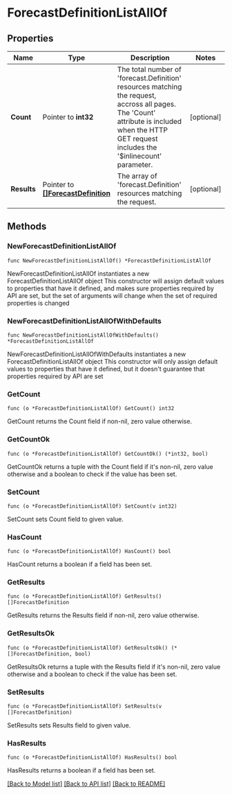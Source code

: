 # ForecastDefinitionListAllOf

## Properties

Name | Type | Description | Notes
------------ | ------------- | ------------- | -------------
**Count** | Pointer to **int32** | The total number of &#39;forecast.Definition&#39; resources matching the request, accross all pages. The &#39;Count&#39; attribute is included when the HTTP GET request includes the &#39;$inlinecount&#39; parameter. | [optional] 
**Results** | Pointer to [**[]ForecastDefinition**](forecast.Definition.md) | The array of &#39;forecast.Definition&#39; resources matching the request. | [optional] 

## Methods

### NewForecastDefinitionListAllOf

`func NewForecastDefinitionListAllOf() *ForecastDefinitionListAllOf`

NewForecastDefinitionListAllOf instantiates a new ForecastDefinitionListAllOf object
This constructor will assign default values to properties that have it defined,
and makes sure properties required by API are set, but the set of arguments
will change when the set of required properties is changed

### NewForecastDefinitionListAllOfWithDefaults

`func NewForecastDefinitionListAllOfWithDefaults() *ForecastDefinitionListAllOf`

NewForecastDefinitionListAllOfWithDefaults instantiates a new ForecastDefinitionListAllOf object
This constructor will only assign default values to properties that have it defined,
but it doesn't guarantee that properties required by API are set

### GetCount

`func (o *ForecastDefinitionListAllOf) GetCount() int32`

GetCount returns the Count field if non-nil, zero value otherwise.

### GetCountOk

`func (o *ForecastDefinitionListAllOf) GetCountOk() (*int32, bool)`

GetCountOk returns a tuple with the Count field if it's non-nil, zero value otherwise
and a boolean to check if the value has been set.

### SetCount

`func (o *ForecastDefinitionListAllOf) SetCount(v int32)`

SetCount sets Count field to given value.

### HasCount

`func (o *ForecastDefinitionListAllOf) HasCount() bool`

HasCount returns a boolean if a field has been set.

### GetResults

`func (o *ForecastDefinitionListAllOf) GetResults() []ForecastDefinition`

GetResults returns the Results field if non-nil, zero value otherwise.

### GetResultsOk

`func (o *ForecastDefinitionListAllOf) GetResultsOk() (*[]ForecastDefinition, bool)`

GetResultsOk returns a tuple with the Results field if it's non-nil, zero value otherwise
and a boolean to check if the value has been set.

### SetResults

`func (o *ForecastDefinitionListAllOf) SetResults(v []ForecastDefinition)`

SetResults sets Results field to given value.

### HasResults

`func (o *ForecastDefinitionListAllOf) HasResults() bool`

HasResults returns a boolean if a field has been set.


[[Back to Model list]](../README.md#documentation-for-models) [[Back to API list]](../README.md#documentation-for-api-endpoints) [[Back to README]](../README.md)



